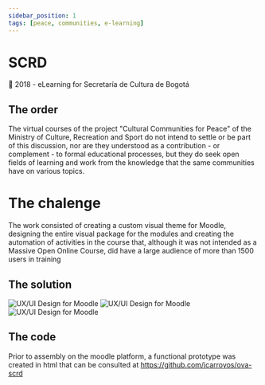 ```yaml
---
sidebar_position: 1
tags: [peace, communities, e-learning]
---
```


# SCRD

📆 2018 - eLearning for Secretaría de Cultura de Bogotá

## The order

The virtual courses of the project "Cultural Communities for Peace" of the Ministry of Culture, Recreation and Sport do not intend to settle or be part of this discussion, nor are they understood as a contribution - or complement - to formal educational processes, but they do seek open fields of learning and work from the knowledge that the same communities have on various topics.

# The chalenge

The work consisted of creating a custom visual theme for Moodle, designing the entire visual package for the modules and creating the automation of activities in the course that, although it was not intended as a Massive Open Online Course, did have a large audience of more than 1500 users in training

## The solution

![UX/UI Design for Moodle](https://jcarroyos-portfolio.s3.amazonaws.com/docs/scrd-3.jpg)
![UX/UI Design for Moodle](https://jcarroyos-portfolio.s3.amazonaws.com/docs/scrd-2.jpg)
![UX/UI Design for Moodle](https://jcarroyos-portfolio.s3.amazonaws.com/docs/scrd-1.png)

## The code

Prior to assembly on the moodle platform, a functional prototype was created in html that can be consulted at https://github.com/jcarroyos/ova-scrd
